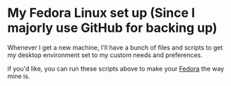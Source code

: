 # My Fedora Linux set up (Since I majorly use GitHub for backing up)

Whenever I get a new machine, I'll have a bunch of files and scripts to get my desktop environment set to my custom needs and preferences.

if you'd like, you can run these scripts above to make your [Fedora](https://docs.fedoraproject.org/en-US/) the way mine is.
